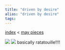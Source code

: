 ```yaml
---
title: "driven by desire"
alias: "driven by desire"
tags: 
---
```


[index](/.md) < [may pieces](may-pieces.md)

![](driven%20by%20desire%20-%20colored%20copy.png)
![](driven%20by%20desire%202.png)
basically ratatouille!!!!